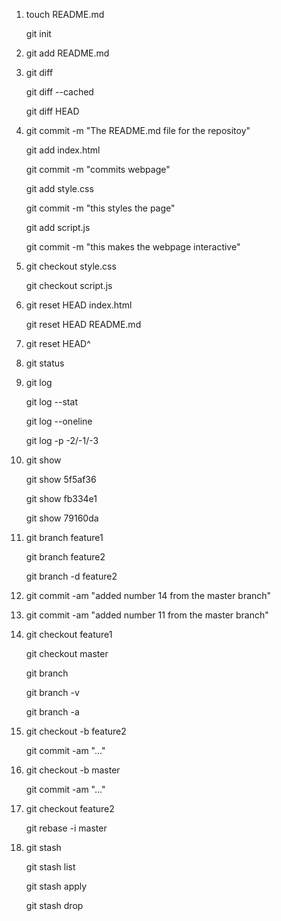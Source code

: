 1. touch README.md

   git init

2. git add README.md

3. git diff

   git diff --cached

   git diff HEAD

4. git commit -m "The README.md file for the repositoy"

   git add index.html

   git commit -m "commits webpage"

   git add style.css

   git commit -m "this styles the page"

   git add script.js

   git commit -m "this makes the webpage interactive"

5. git checkout style.css

   git checkout script.js

6. git reset HEAD index.html

   git reset HEAD README.md 

7. git reset HEAD^

8. git status

9. git log

   git log --stat

   git log --oneline

   git log -p -2/-1/-3

10. git show <commit-hash>
    
    git show 5f5af36

    git show fb334e1

    git show 79160da

11. git branch feature1

    git branch feature2

    git branch -d feature2

12. git commit -am "added number 14 from the master branch"

13. git commit -am "added number 11 from the master branch"

14. git checkout feature1

    git checkout master

    git branch

    git branch -v

    git branch -a

15. git checkout -b feature2

    git commit -am "..."

16. git checkout -b master

    git commit -am "..." 

17. git checkout feature2

    git rebase -i master

18. git stash

    git stash list

    git stash apply

    git stash drop
